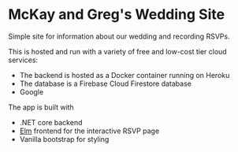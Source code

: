# McKay and Greg's Wedding Site

Simple site for information about our wedding and recording RSVPs.

This is hosted and run with a variety of free and low-cost tier cloud services:

- The backend is hosted as a Docker container running on Heroku
- The database is a Firebase Cloud Firestore database
- Google


The app is built with

- .NET core backend
- [Elm](https://elm-lang.org/) frontend for the interactive RSVP page
- Vanilla bootstrap for styling
